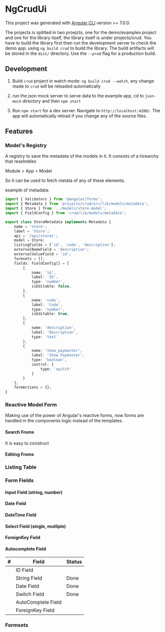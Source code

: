 # NgCrudUi

This project was generated with [Angular CLI](https://github.com/angular/angular-cli) version >= 7.0.0.

The projects is splitted in two proejcts, one for the demo/examples project and one for the library itself,
the library itself is under projects/crud. You have to build the library first then run the development server
to check the demo app. using `ng build crud` to build the library. The build artifacts will be stored in the `dist/` directory. Use the `--prod` flag for a production build.

## Development

1. Build `crud` project in watch mode: `ng build crud --watch`, any change made to `crud` will be reloaded automatically

2. run the json mock server to serve data to the example app, cd to `json-mock` directory and then `npm start`

3. Run `npm start` for a dev server. Navigate to `http://localhost:4200/`. The app will automatically reload if you change any of the source files.

## Features

### Model's Registry

A registry to save the metadata of the models in it. It consists of a hirearchy that reselmbles 

Module > App > Model

So it can be used to fetch metata of any of these elements.

example of metadata:

```typescript
import { Validators } from '@angular/forms';
import { Metadata } from 'projects/crud/src/lib/models/metadata';
import { Store } from '../models/store.model';
import { FieldConfig } from 'crud/lib/models/metadata';

export class StoreMetadata implements Metadata {
    name = 'store';
    label = 'Store';
    api = '/api/stores';
    model = Store;
    listingFields = ['id', 'code', 'description'];
    externalNameField = 'description';
    externalValueField = 'id';
    formsets = [];
    fields: FieldConfig[] = [
        {
            name: 'id',
            label: 'ID',
            type: 'number',
            isEditable: false,
        },
        {
            name: 'code',
            label: 'Code',
            type: 'number',
            isEditable: true,
        },
        {
            name: 'description',
            label: 'Description',
            type: 'text'
        },
        {
            name: 'show_paymaster',
            label: 'Show Paymaster',
            type: 'boolean',
            control: {
                type: 'switch'
            }
        }
    ];
    formActions = {};
}
```

### Reactive Model Form

Making use of the power of Angular's reactive forms, now forms are handled in the components logic
instead of the templates.

#### Search Froms

It is easy to construct 

#### Editing Froms

### Listing Table

### Form Fields

#### Input Field (string, number)
#### Date Field
#### DateTime Field
#### Select Field (single, mutliple)
#### ForeignKey Field
#### Autocomplete Field

| # | Field            | Status  |
| - | ---------------- | ------- |
|   | ID Field      |     |
|   | String Field      | Done    |
|   | Date Field      | Done    |
|   | Switch Field      | Done    |
|   | AutoComplete Field      |     |
|   | ForeignKey Field      |    |

### Formsets